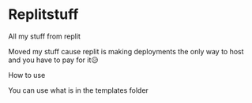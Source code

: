 # Replitstuff
All my stuff from replit

Moved my stuff cause replit is making deployments the only way to host and you have to pay for it😥

How to use

You can use what is in the templates folder
